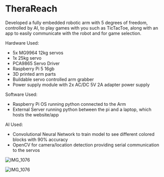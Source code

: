# TheraReach
Developed a fully embedded robotic arm with 5 degrees of freedom, controlled by AI, to play games with you such as TicTacToe, along with an app to easily communicate with the robot and for game selection.

Hardware Used:
- 5x MG9964 12kg servos
- 1x 25kg servo
- PCA9865 Servo Driver
- Raspberry Pi 5 16gb
- 3D printed arm parts
- Buildable servo controlled arm grabber
- Power supply module with 2x AC/DC 5V 2A adapter power supply

Software Used:
- Raspberry Pi OS running python connected to the Arm
- External Server running python between the pi and a laptop, which hosts the website/app

AI Used:
- Convolutional Neural Network to train model to see different colored blocks with 90% accuracy
- OpenCV for camera/location detection providing serial communication to the servos

![IMG_1076](https://github.com/user-attachments/assets/a78a7170-989b-4d7b-958d-eb17928b1f9d)

![IMG_1076](https://github.com/user-attachments/assets/6f9207ff-b129-4c55-9552-9e4155a4adc6)
